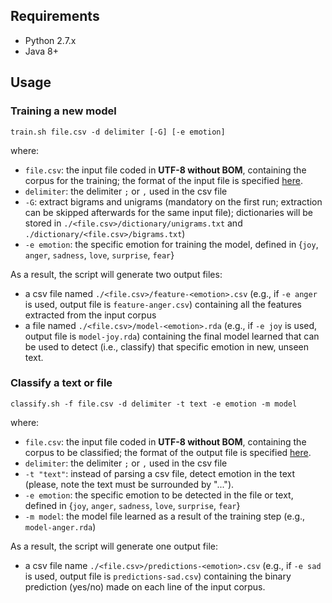 ## Requirements
* Python 2.7.x
* Java 8+

## Usage

### Training a new model
```
train.sh file.csv -d delimiter [-G] [-e emotion] 
```
where:
* `file.csv`: the input file coded in **UTF-8 without BOM**, containing the corpus for the training; the format of the input file is specified [here](https://github.com/collab-uniba/Emotion_and_Polarity_SO/wiki/File-format-for-training-corpus).
* `delimiter`: the delimiter `;` or `,` used in the csv file
* `-G`: extract bigrams and unigrams (mandatory on the first run; extraction can be skipped afterwards for the same input file); dictionaries will be stored in `./<file.csv>/dictionary/unigrams.txt` and `./dictionary/<file.csv>/bigrams.txt`)
* `-e emotion`: the specific emotion for training the model, defined in {`joy`, `anger`, `sadness`, `love`, `surprise`, `fear`}

As a result, the script will generate two output files:
* a csv file named `./<file.csv>/feature-<emotion>.csv` (e.g., if `-e anger` is used, output file is `feature-anger.csv`) containing all the features extracted from the input corpus
* a file named `./<file.csv>/model-<emotion>.rda` (e.g., if `-e joy` is used, output file is `model-joy.rda`) containing the final model learned that can be used to detect (i.e., classify) that specific emotion in new, unseen text.

### Classify a text or file
```
classify.sh -f file.csv -d delimiter -t text -e emotion -m model
```
where:
* `file.csv`: the input file coded in **UTF-8 without BOM**, containing the corpus to be classified; the format of the output file is specified [here](https://github.com/collab-uniba/Emotion_and_Polarity_SO/wiki/File-format-for-classification-output).
* `delimiter`: the delimiter `;` or `,` used in the csv file
* `-t "text"`: instead of parsing a csv file, detect emotion in the text (please, note the text must be surrounded by "...").
* `-e emotion`: the specific emotion to be detected in the file or text, defined in {`joy`, `anger`, `sadness`, `love`, `surprise`, `fear`}
* `-m model`: the model file learned as a result of the training step (e.g., `model-anger.rda`)

As a result, the script will generate one output file:
* a csv file name `./<file.csv>/predictions-<emotion>.csv` (e.g., if `-e sad` is used, output file is `predictions-sad.csv`) containing the binary prediction (yes/no) made on each line of the input corpus.


